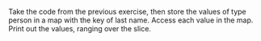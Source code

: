 Take the code from the previous exercise, then store the values of type person in a map with the
key of last name. Access each value in the map. Print out the values, ranging over the slice.
